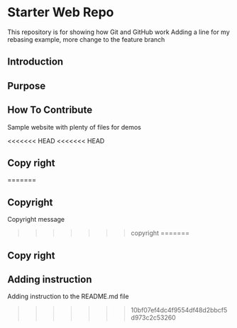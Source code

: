 # Starter Web Repo

This repository is for showing how Git and GitHub work
Adding a line for my rebasing example, more change to the feature branch
## Introduction

## Purpose

## How To Contribute
Sample website with plenty of files for demos

<<<<<<< HEAD
<<<<<<< HEAD
## Copy right
=======
## Copyright
Copyright message
>>>>>>> copyright
=======
## Copy right

## Adding instruction
Adding instruction to the README.md file
>>>>>>> 10bf07ef4dc4f9554df48d2bbcf5d973c2c53260
